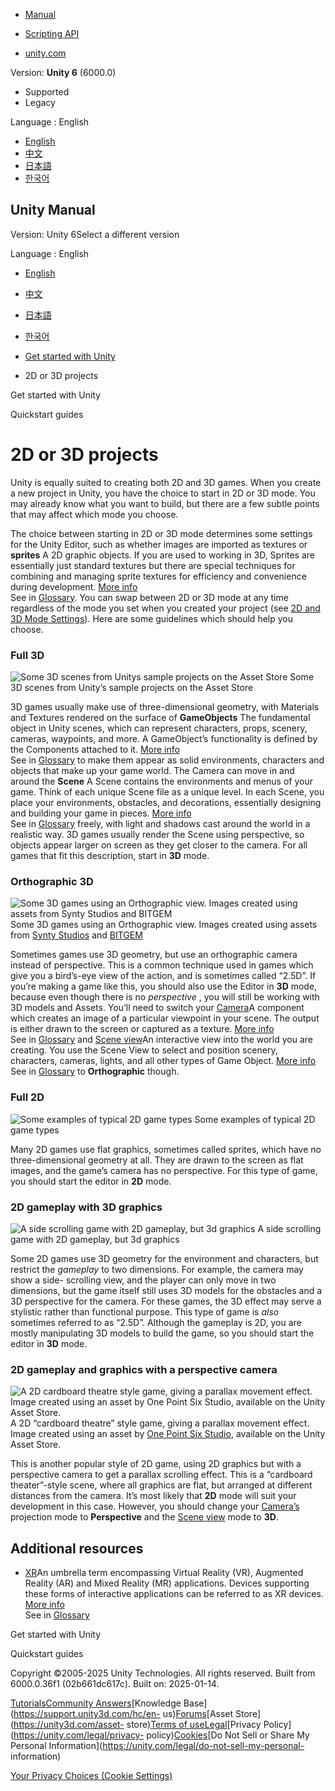 [](https://docs.unity3d.com)

  * [Manual](../Manual/index.html)
  * [Scripting API](../ScriptReference/index.html)

  * [unity.com](https://unity.com/)

Version: **Unity 6** (6000.0)

  * Supported
  * Legacy

Language : English

  * [English](/Manual/2Dor3D.html)
  * [中文](/cn/current/Manual/2Dor3D.html)
  * [日本語](/ja/current/Manual/2Dor3D.html)
  * [한국어](/kr/current/Manual/2Dor3D.html)

[](https://docs.unity3d.com)

## Unity Manual

Version: Unity 6Select a different version

Language : English

  * [English](/Manual/2Dor3D.html)
  * [中文](/cn/current/Manual/2Dor3D.html)
  * [日本語](/ja/current/Manual/2Dor3D.html)
  * [한국어](/kr/current/Manual/2Dor3D.html)

  * [Get started with Unity](get-started-with-unity.html)
  * 2D or 3D projects

[](get-started-with-unity.html)

Get started with Unity

[](QuickstartGuides.html)

Quickstart guides

# 2D or 3D projects

Unity is equally suited to creating both 2D and 3D games. When you create a
new project in Unity, you have the choice to start in 2D or 3D mode. You may
already know what you want to build, but there are a few subtle points that
may affect which mode you choose.

The choice between starting in 2D or 3D mode determines some settings for the
Unity Editor, such as whether images are imported as textures or **sprites** A
2D graphic objects. If you are used to working in 3D, Sprites are essentially
just standard textures but there are special techniques for combining and
managing sprite textures for efficiency and convenience during development.
[More info](sprite/sprite-landing.html)  
See in [Glossary](Glossary.html#Sprite). You can swap between 2D or 3D mode at
any time regardless of the mode you set when you created your project (see [2D
and 3D Mode Settings](2DAnd3DModeSettings.html)). Here are some guidelines
which should help you choose.

### Full 3D

![Some 3D scenes from Unitys sample projects on the Asset
Store](../uploads/Main/3dGames.jpg) Some 3D scenes from Unity’s sample
projects on the Asset Store

3D games usually make use of three-dimensional geometry, with Materials and
Textures rendered on the surface of **GameObjects** The fundamental object in
Unity scenes, which can represent characters, props, scenery, cameras,
waypoints, and more. A GameObject’s functionality is defined by the Components
attached to it. [More info](class-GameObject.html)  
See in [Glossary](Glossary.html#GameObject) to make them appear as solid
environments, characters and objects that make up your game world. The Camera
can move in and around the **Scene** A Scene contains the environments and
menus of your game. Think of each unique Scene file as a unique level. In each
Scene, you place your environments, obstacles, and decorations, essentially
designing and building your game in pieces. [More info](CreatingScenes.html)  
See in [Glossary](Glossary.html#Scene) freely, with light and shadows cast
around the world in a realistic way. 3D games usually render the Scene using
perspective, so objects appear larger on screen as they get closer to the
camera. For all games that fit this description, start in **3D** mode.

### Orthographic 3D

![Some 3D games using an Orthographic view. Images created using assets from
Synty Studios and BITGEM](../uploads/Main/3dOrthographicGames.jpg) Some 3D
games using an Orthographic view. Images created using assets from [Synty
Studios](https://assetstore.unity.com/publishers/5217) and
[BITGEM](https://assetstore.unity.com/publishers/1299)

Sometimes games use 3D geometry, but use an orthographic camera instead of
perspective. This is a common technique used in games which give you a
bird’s-eye view of the action, and is sometimes called “2.5D”. If you’re
making a game like this, you should also use the Editor in **3D** mode,
because even though there is no _perspective_ , you will still be working with
3D models and Assets. You’ll need to switch your
[Camera](CamerasOverview.html)A component which creates an image of a
particular viewpoint in your scene. The output is either drawn to the screen
or captured as a texture. [More info](CamerasOverview.html)  
See in [Glossary](Glossary.html#Camera) and [Scene
view](SceneViewNavigation.html)An interactive view into the world you are
creating. You use the Scene View to select and position scenery, characters,
cameras, lights, and all other types of Game Object. [More
info](UsingTheSceneView.html)  
See in [Glossary](Glossary.html#SceneView) to **Orthographic** though.

### Full 2D

![Some examples of typical 2D game types](../uploads/Main/2dGames.jpg) Some
examples of typical 2D game types

Many 2D games use flat graphics, sometimes called sprites, which have no
three-dimensional geometry at all. They are drawn to the screen as flat
images, and the game’s camera has no perspective. For this type of game, you
should start the editor in **2D** mode.

### 2D gameplay with 3D graphics

![A side scrolling game with 2D gameplay, but 3d
graphics](../uploads/Main/2dGame3dSceneSideScroll.jpg) A side scrolling game
with 2D gameplay, but 3d graphics

Some 2D games use 3D geometry for the environment and characters, but restrict
the _gameplay_ to two dimensions. For example, the camera may show a side-
scrolling view, and the player can only move in two dimensions, but the game
itself still uses 3D models for the obstacles and a 3D perspective for the
camera. For these games, the 3D effect may serve a stylistic rather than
functional purpose. This type of game is _also_ sometimes referred to as
“2.5D”. Although the gameplay is 2D, you are mostly manipulating 3D models to
build the game, so you should start the editor in **3D** mode.

### 2D gameplay and graphics with a perspective camera

![A 2D cardboard theatre style game, giving a parallax movement effect. Image
created using an asset by One Point Six Studio, available on the Unity Asset
Store.](../uploads/Main/2dParallaxScroller.jpg) A 2D “cardboard theatre” style
game, giving a parallax movement effect. Image created using an asset by [One
Point Six Studio](https://assetstore.unity.com/publishers/8138), available on
the Unity Asset Store.

This is another popular style of 2D game, using 2D graphics but with a
perspective camera to get a parallax scrolling effect. This is a “cardboard
theater”-style scene, where all graphics are flat, but arranged at different
distances from the camera. It’s most likely that **2D** mode will suit your
development in this case. However, you should change your
[Camera’s](CamerasOverview.html) projection mode to **Perspective** and the
[Scene view](SceneViewNavigation.html) mode to **3D**.

## Additional resources

  * [XR](XR.html)An umbrella term encompassing Virtual Reality (VR), Augmented Reality (AR) and Mixed Reality (MR) applications. Devices supporting these forms of interactive applications can be referred to as XR devices. [More info](XR.html)  
See in [Glossary](Glossary.html#XR)

[](get-started-with-unity.html)

Get started with Unity

[](QuickstartGuides.html)

Quickstart guides

Copyright ©2005-2025 Unity Technologies. All rights reserved. Built from
6000.0.36f1 (02b661dc617c). Built on: 2025-01-14.

[Tutorials](https://learn.unity.com/)[Community
Answers](https://answers.unity3d.com)[Knowledge
Base](https://support.unity3d.com/hc/en-
us)[Forums](https://forum.unity3d.com)[Asset Store](https://unity3d.com/asset-
store)[Terms of
use](https://docs.unity3d.com/Manual/TermsOfUse.html)[Legal](https://unity.com/legal)[Privacy
Policy](https://unity.com/legal/privacy-
policy)[Cookies](https://unity.com/legal/cookie-policy)[Do Not Sell or Share
My Personal Information](https://unity.com/legal/do-not-sell-my-personal-
information)

[Your Privacy Choices (Cookie Settings)](javascript:void\(0\);)

